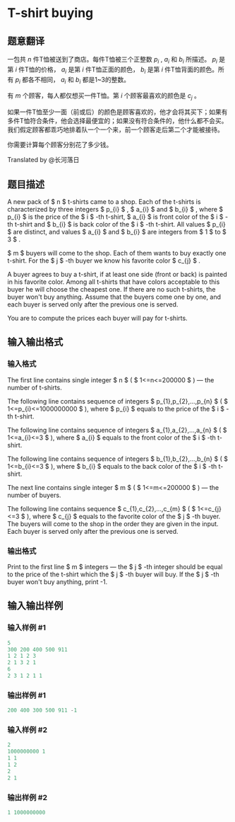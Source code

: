 # T-shirt buying

## 题意翻译

一包共 $n$ 件T恤被送到了商店。每件T恤被三个正整数 $p_{i}$ , $a_{i}$ 和 $b_{i}$ 所描述。 $p_{i}$ 是第 $i$ 件T恤的价格， $a_{i}$ 是第 $i$ 件T恤正面的颜色， $b_{i}$ 是第 $i$ 件T恤背面的颜色。所有 $p_{i}$ 都各不相同， $a_{i}$ 和 $b_{i}$ 都是1~3的整数。

有 $m$ 个顾客，每人都仅想买一件T恤。第 $i$ 个顾客最喜欢的颜色是 $c_{j}$ 。

如果一件T恤至少一面（前或后）的颜色是顾客喜欢的，他才会将其买下；如果有多件T恤符合条件，他会选择最便宜的；如果没有符合条件的，他什么都不会买。我们假定顾客都乖巧地排着队一个一个来，前一个顾客走后第二个才能被接待。

你需要计算每个顾客分别花了多少钱。

Translated by @长河落日 

## 题目描述

A new pack of $ n $ t-shirts came to a shop. Each of the t-shirts is characterized by three integers $ p_{i} $ , $ a_{i} $ and $ b_{i} $ , where $ p_{i} $ is the price of the $ i $ -th t-shirt, $ a_{i} $ is front color of the $ i $ -th t-shirt and $ b_{i} $ is back color of the $ i $ -th t-shirt. All values $ p_{i} $ are distinct, and values $ a_{i} $ and $ b_{i} $ are integers from $ 1 $ to $ 3 $ .

$ m $ buyers will come to the shop. Each of them wants to buy exactly one t-shirt. For the $ j $ -th buyer we know his favorite color $ c_{j} $ .

A buyer agrees to buy a t-shirt, if at least one side (front or back) is painted in his favorite color. Among all t-shirts that have colors acceptable to this buyer he will choose the cheapest one. If there are no such t-shirts, the buyer won't buy anything. Assume that the buyers come one by one, and each buyer is served only after the previous one is served.

You are to compute the prices each buyer will pay for t-shirts.

## 输入输出格式

### 输入格式

The first line contains single integer $ n $ ( $ 1<=n<=200000 $ ) — the number of t-shirts.

The following line contains sequence of integers $ p_{1},p_{2},...,p_{n} $ ( $ 1<=p_{i}<=1000000000 $ ), where $ p_{i} $ equals to the price of the $ i $ -th t-shirt.

The following line contains sequence of integers $ a_{1},a_{2},...,a_{n} $ ( $ 1<=a_{i}<=3 $ ), where $ a_{i} $ equals to the front color of the $ i $ -th t-shirt.

The following line contains sequence of integers $ b_{1},b_{2},...,b_{n} $ ( $ 1<=b_{i}<=3 $ ), where $ b_{i} $ equals to the back color of the $ i $ -th t-shirt.

The next line contains single integer $ m $ ( $ 1<=m<=200000 $ ) — the number of buyers.

The following line contains sequence $ c_{1},c_{2},...,c_{m} $ ( $ 1<=c_{j}<=3 $ ), where $ c_{j} $ equals to the favorite color of the $ j $ -th buyer. The buyers will come to the shop in the order they are given in the input. Each buyer is served only after the previous one is served.

### 输出格式

Print to the first line $ m $ integers — the $ j $ -th integer should be equal to the price of the t-shirt which the $ j $ -th buyer will buy. If the $ j $ -th buyer won't buy anything, print -1.

## 输入输出样例

### 输入样例 #1

```cpp
5
300 200 400 500 911
1 2 1 2 3
2 1 3 2 1
6
2 3 1 2 1 1

```
### 输出样例 #1

```cpp
200 400 300 500 911 -1 

```
### 输入样例 #2

```cpp
2
1000000000 1
1 1
1 2
2
2 1

```
### 输出样例 #2

```cpp
1 1000000000 

```
